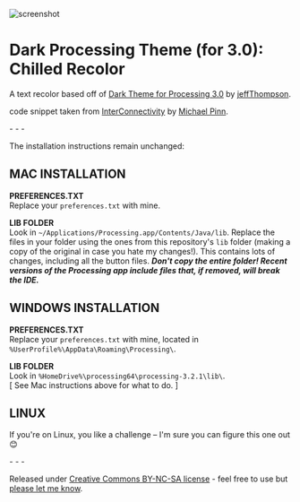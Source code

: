 ﻿![screenshot](https://raw.github.com/figurehe4d/DarkProcessingTheme_3.0/master/screenshot.png)

Dark Processing Theme (for 3.0): Chilled Recolor
===================

A text recolor based off of [Dark Theme for Processing 3.0](https://github.com/jeffThompson/DarkProcessingTheme_3.0) by [jeffThompson](http://www.jeffreythompson.org). 

code snippet taken from [InterConnectivity](https://www.openprocessing.org/sketch/174460) by [Michael Pinn](https://www.openprocessing.org/user/39442).


\- \- \-

The installation instructions remain unchanged:

## MAC INSTALLATION  
**PREFERENCES.TXT**  
Replace your `preferences.txt` with mine.

**LIB FOLDER**  
Look in `~/Applications/Processing.app/Contents/Java/lib`.
Replace the files in your folder using the ones from this repository's `lib` folder (making a copy of the original in case you hate my changes!). This contains lots of changes, including all the button files. ***Don't copy the entire folder! Recent versions of the Processing app include files that, if removed, will break the IDE.***

## WINDOWS INSTALLATION  
**PREFERENCES.TXT**  
Replace your `preferences.txt` with mine, located in `%UserProfile%\AppData\Roaming\Processing\`.

**LIB FOLDER**  
Look in `%HomeDrive%\processing64\processing-3.2.1\lib\`.  
[ See Mac instructions above for what to do. ]

## LINUX  
If you're on Linux, you like a challenge – I'm sure you can figure this one out 😊

\- \- \-

Released under [Creative Commons BY-NC-SA license](http://creativecommons.org/licenses/by-nc-sa/3.0/) - feel free to use but [please let me know](http://www.jeffreythompson.org).
